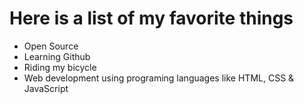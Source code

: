 # Here is a list of my favorite things
- Open Source
- Learning Github
- Riding my bicycle
- Web development using programing languages like HTML, CSS & JavaScript
